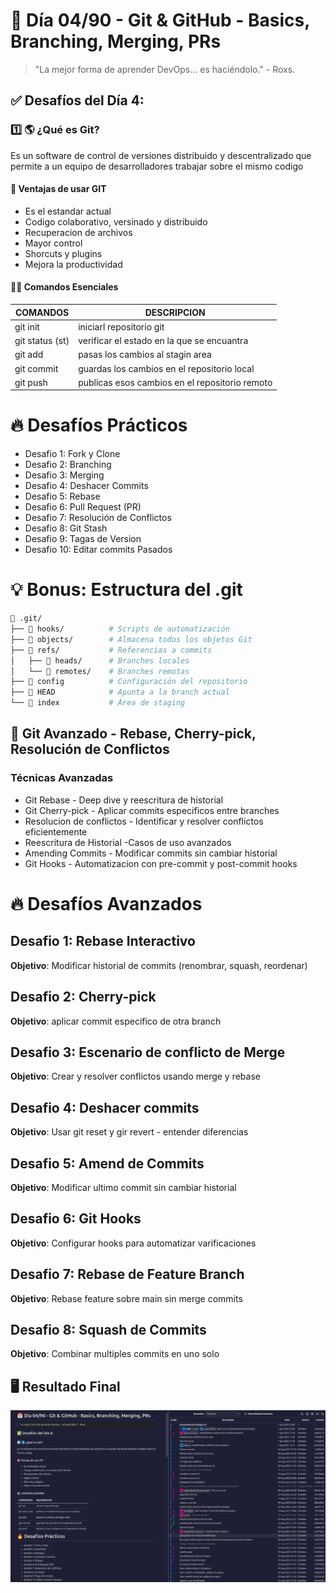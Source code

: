 # 📅 Día 04/90 - Git & GitHub - Basics, Branching, Merging, PRs

> "La mejor forma de aprender DevOps... es haciéndolo." - Roxs.

## ✅ Desafíos del Día 4:

### 1️⃣ 🌎 ¿Qué es Git?

Es un software de control de versiones distribuido y descentralizado que permite a un equipo de desarrolladores trabajar sobre el mismo codigo

#### 🎯 Ventajas de usar GIT

- Es el estandar actual
- Codigo colaborativo, versinado y distribuido
- Recuperacion de archivos
- Mayor control
- Shorcuts y plugins
- Mejora la productividad

#### 🧑‍💻 Comandos Esenciales

| **COMANDOS**    | **DESCRIPCION**                                |
| --------------- | ---------------------------------------------- |
| git init        | iniciarl repositorio git                       |
| git status (st) | verificar el estado en la que se encuantra     |
| git add         | pasas los cambios al stagin area               |
| git commit      | guardas los cambios en el repositorio local    |
| git push        | publicas esos cambios en el repositorio remoto |

# 🔥 Desafíos Prácticos

- Desafio 1: Fork y Clone
- Desafio 2: Branching
- Desafio 3: Merging
- Desafio 4: Deshacer Commits
- Desafio 5: Rebase
- Desafio 6: Pull Request (PR)
- Desafio 7: Resolución de Conflictos
- Desafio 8: Git Stash
- Desafio 9: Tagas de Version
- Desafio 10: Editar commits Pasados

# 💡 Bonus: Estructura del .git

```bash
📂 .git/
├── 📁 hooks/          # Scripts de automatización
├── 📁 objects/        # Almacena todos los objetos Git
├── 📁 refs/           # Referencias a commits
│   ├── 📁 heads/      # Branches locales
│   └── 📁 remotes/    # Branches remotas
├── 📄 config          # Configuración del repositorio
├── 📄 HEAD            # Apunta a la branch actual
└── 📄 index           # Área de staging
```

## 🚀 Git Avanzado - Rebase, Cherry-pick, Resolución de Conflictos

### Técnicas Avanzadas

- Git Rebase - Deep dive y reescritura de historial
- Git Cherry-pick - Aplicar commits especificos entre branches
- Resolucion de conflictos - Identificar y resolver conflictos eficientemente
- Reescritura de Historial -Casos de uso avanzados
- Amending Commits - Modificar commits sin cambiar historial
- Git Hooks - Automatizacion con pre-commit y post-commit hooks

# 🔥 Desafíos Avanzados

## Desafio 1: Rebase Interactivo

**Objetivo**: Modificar historial de commits (renombrar, squash, reordenar)

## Desafio 2: Cherry-pick

**Objetivo**: aplicar commit especifico de otra branch

## Desafio 3: Escenario de conflicto de Merge

**Objetivo**: Crear y resolver conflictos usando merge y rebase

## Desafio 4: Deshacer commits

**Objetivo**: Usar git reset y gir revert - entender diferencias

## Desafio 5: Amend de Commits

**Objetivo**: Modificar ultimo commit sin cambiar historial

## Desafio 6: Git Hooks

**Objetivo**: Configurar hooks para automatizar varificaciones

## Desafio 7: Rebase de Feature Branch

**Objetivo**: Rebase feature sobre main sin merge commits

## Desafio 8: Squash de Commits

**Objetivo**: Combinar multiples commits en uno solo

## 🖥️ Resultado Final

![Ejercicios de Git completados](img/Reto_4.png)
